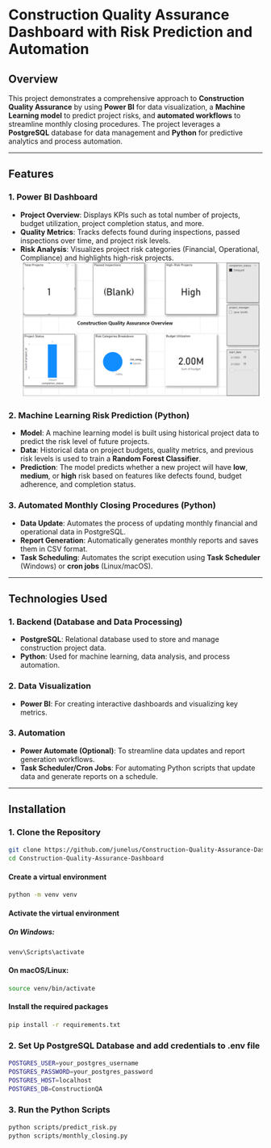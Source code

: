 # Construction Quality Assurance Dashboard with Risk Prediction and Automation

## Overview

This project demonstrates a comprehensive approach to **Construction Quality Assurance** by using **Power BI** for data visualization, a **Machine Learning model** to predict project risks, and **automated workflows** to streamline monthly closing procedures. The project leverages a **PostgreSQL** database for data management and **Python** for predictive analytics and process automation.

---

## Features

### 1. **Power BI Dashboard**
   - **Project Overview**: Displays KPIs such as total number of projects, budget utilization, project completion status, and more.
   - **Quality Metrics**: Tracks defects found during inspections, passed inspections over time, and project risk levels.
   - **Risk Analysis**: Visualizes project risk categories (Financial, Operational, Compliance) and highlights high-risk projects.
   ![img.png](img.png)

### 2. **Machine Learning Risk Prediction (Python)**
   - **Model**: A machine learning model is built using historical project data to predict the risk level of future projects.
   - **Data**: Historical data on project budgets, quality metrics, and previous risk levels is used to train a **Random Forest Classifier**.
   - **Prediction**: The model predicts whether a new project will have **low**, **medium**, or **high** risk based on features like defects found, budget adherence, and completion status.

### 3. **Automated Monthly Closing Procedures (Python)**
   - **Data Update**: Automates the process of updating monthly financial and operational data in PostgreSQL.
   - **Report Generation**: Automatically generates monthly reports and saves them in CSV format.
   - **Task Scheduling**: Automates the script execution using **Task Scheduler** (Windows) or **cron jobs** (Linux/macOS).

---

## Technologies Used

### 1. **Backend (Database and Data Processing)**
   - **PostgreSQL**: Relational database used to store and manage construction project data.
   - **Python**: Used for machine learning, data analysis, and process automation.

### 2. **Data Visualization**
   - **Power BI**: For creating interactive dashboards and visualizing key metrics.

### 3. **Automation**
   - **Power Automate (Optional)**: To streamline data updates and report generation workflows.
   - **Task Scheduler/Cron Jobs**: For automating Python scripts that update data and generate reports on a schedule.

---

## Installation

### 1. Clone the Repository

```bash
git clone https://github.com/junelus/Construction-Quality-Assurance-Dashboard.git
cd Construction-Quality-Assurance-Dashboard
```
#### Create a virtual environment
```bash
python -m venv venv
```

#### Activate the virtual environment
##### On Windows:
```bash
venv\Scripts\activate
```
#### On macOS/Linux:
```bash
source venv/bin/activate
```

#### Install the required packages
```bash
pip install -r requirements.txt
```

### 2. Set Up PostgreSQL Database and add credentials to .env file

```bash
POSTGRES_USER=your_postgres_username
POSTGRES_PASSWORD=your_postgres_password
POSTGRES_HOST=localhost
POSTGRES_DB=ConstructionQA
```

### 3. Run the Python Scripts

```bash
python scripts/predict_risk.py
python scripts/monthly_closing.py
```


